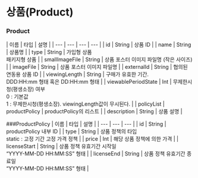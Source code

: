 # 상품(Product)

### Product
| 이름 | 타입 | 설명 |
| --- | --- | --- | --- |
| id	 | String | 	상품 ID |
| name	 | String	 | 상품명	 | 
| type	 | String	 | 가입형 상품</br>패키지형 상품 	 |
| smallImageFile	 | String	 | 상품 포스터 이미지 파일명	(작은 사이즈) |
| imageFile	 | String	 | 상품 포스터 이미지 파일명	 |
| externalId	 | String	 | 협의된 연동용 상품 ID	 |
| viewingLength	 | String	 | 구매가 유효한 기간. </br>DDD:HH:mm 형태 혹은 DD:HH:mm 형태 	 | 
| viewablePeriodState	 | Int	 | 무제한시청(평생소장) 여부</br>0 : 기본값</br>1 : 무제한시청(평생소장). viewingLength값이 무시된다.  |
| policyList		 | productPolicy | productPolicy의 리스트 |
| description	 | String	 | 상품 설명 |

###ProductPolicy
| 이름 | 타입 | 설명 |
| --- | --- | --- |
| id	 | String	 | productPolicy 내부 ID  | 
| type	 | String	 | 상품 정책의 타입 </br>static : 고정 기간 고정 가격 정책 | 
| price	 | Int	 | 해당 상품 정책에 의한 가격 | 
| licenseStart	 | String	 | 상품 정책 유효기간 시작일</br> “YYYY-MM-DD HH:MM:SS” 형태 | 
| licenseEnd	 | String	 | 상품 정책 유효기간 종료일</br> “YYYY-MM-DD HH:MM:SS” 형태 | 
